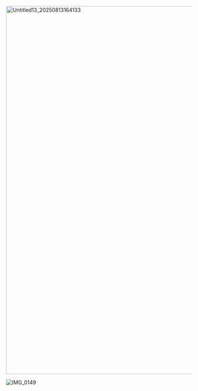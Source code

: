 <img width="1000" height="1000" alt="Untitled13_20250813164133" src="https://github.com/user-attachments/assets/6d950d8e-9d2e-494d-9f81-55049ec52c8e" />

 ![IMG_0149](https://github.com/user-attachments/assets/b546a4be-21c1-41d9-a683-75a7ccddb92e)
